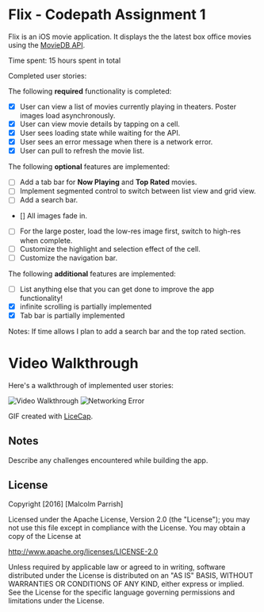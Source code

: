 # Flix - Codepath Assignment 1


Flix is an iOS movie  application.  It displays the  the latest box office movies using the [MovieDB API](https://www.themoviedb.org/documentation/api). 

Time spent: 15 hours spent in total

Completed user stories:

The following **required** functionality is completed:

- [x] User can view a list of movies currently playing in theaters. Poster images load asynchronously.
- [x] User can view movie details by tapping on a cell.
- [x] User sees loading state while waiting for the API.
- [x] User sees an error message when there is a network error.
- [x] User can pull to refresh the movie list.

The following **optional** features are implemented:

- [ ] Add a tab bar for **Now Playing** and **Top Rated** movies.
- [ ] Implement segmented control to switch between list view and grid view.
- [ ] Add a search bar.
- [] All images fade in.
- [ ] For the large poster, load the low-res image first, switch to high-res when complete.
- [ ] Customize the highlight and selection effect of the cell.
- [ ] Customize the navigation bar.

The following **additional** features are implemented:

- [ ] List anything else that you can get done to improve the app functionality!
- [x] infinite scrolling is partially implemented
- [x] Tab bar is partially implemented
 
Notes:
If time allows I plan to add a search bar and the top rated section.

# Video Walkthrough

Here's a walkthrough of implemented user stories:

<img src='http://i.imgur.com/T8angjb.gif' title='Flix Video Walkthrough' width='' alt='Video Walkthrough' />
<img src='http://i.imgur.com/YgKpf4W.gif' title='Flix Networking Error' width='' alt='Networking Error' />

GIF created with [LiceCap](http://www.cockos.com/licecap/).

## Notes

Describe any challenges encountered while building the app.

## License

Copyright [2016] [Malcolm Parrish]

Licensed under the Apache License, Version 2.0 (the "License");
you may not use this file except in compliance with the License.
You may obtain a copy of the License at

http://www.apache.org/licenses/LICENSE-2.0

Unless required by applicable law or agreed to in writing, software
distributed under the License is distributed on an "AS IS" BASIS,
WITHOUT WARRANTIES OR CONDITIONS OF ANY KIND, either express or implied.
See the License for the specific language governing permissions and
limitations under the License.


